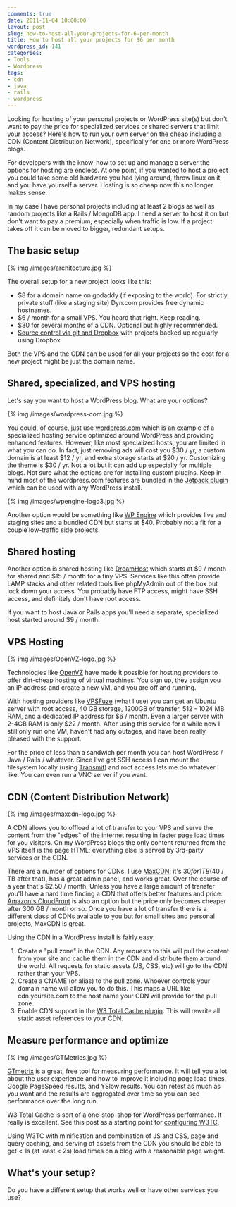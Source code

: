 ```yaml
---
comments: true
date: 2011-11-04 10:00:00
layout: post
slug: how-to-host-all-your-projects-for-6-per-month
title: How to host all your projects for $6 per month
wordpress_id: 141
categories:
- Tools
- Wordpress
tags:
- cdn
- java
- rails
- wordpress
---
```


Looking for hosting of your personal projects or WordPress site(s) but don't want to pay the price for specialized services or shared servers that limit your access? Here's how to run your own server on the cheap including a CDN (Content Distribution Network), specifically for one or more WordPress blogs.

<!-- more -->

For developers with the know-how to set up and manage a server the options for hosting are endless. At one point, if you wanted to host a project you could take some old hardware you had lying around, throw linux on it, and you have yourself a server. Hosting is so cheap now this no longer makes sense.

In my case I have personal projects including at least 2 blogs as well as random projects like a Rails / MongoDB app. I need a server to host it on but don't want to pay a premium, especially when traffic is low. If a project takes off it can be moved to bigger, redundant setups.

## The basic setup

{% img /images/architecture.jpg %}

The overall setup for a new project looks like this:

* $8 for a domain name on godaddy (if exposing to the world). For strictly private stuff (like a staging site) Dyn.com provides free dynamic hostnames.
* $6 / month for a small VPS. You heard that right. Keep reading.
* $30 for several months of a CDN. Optional but highly recommended.
* [Source control via git and Dropbox](/2011/github-free-private-git-repositories-dropbox/) with projects backed up regularly using Dropbox

Both the VPS and the CDN can be used for all your projects so the cost for a new project might be just the domain name.

## Shared, specialized, and VPS hosting

Let's say you want to host a WordPress blog. What are your options?

{% img /images/wordpress-com.jpg %}

You could, of course, just use [wordpress.com](http://en.wordpress.com/products/) which is an example of a specialized hosting service optimized around WordPress and providing enhanced features. However, like most specialized hosts, you are limited in what you can do. In fact, just removing ads will cost you $30 / yr, a custom domain is at least $12 / yr, and extra storage starts at $20 / yr. Customizing the theme is $30 / yr. Not a lot but it can add up especially for multiple blogs. Not sure what the options are for installing custom plugins. Keep in mind most of the wordpress.com features are bundled in the [Jetpack plugin](http://wordpress.org/extend/plugins/jetpack/) which can be used with any WordPress install.

{% img /images/wpengine-logo3.jpg %}

Another option would be something like [WP Engine](http://wpengine.com/pricing/) which provides live and staging sites and a bundled CDN but starts at $40. Probably not a fit for a couple low-traffic side projects.

## Shared hosting

Another option is shared hosting like [DreamHost](http://dreamhost.com/) which starts at $9 / month for shared and $15 / month for a tiny VPS. Services like this often provide LAMP stacks and other related tools like phpMyAdmin out of the box but lock down your access. You probably have FTP access, might have SSH access, and definitely don't have root access.

If you want to host Java or Rails apps you'll need a separate, specialized host started around $9 / month. 

## VPS Hosting

{% img /images/OpenVZ-logo.jpg %}

Technologies like [OpenVZ](http://wiki.openvz.org/) have made it possible for hosting providers to offer dirt-cheap hosting of virtual machines. You sign up, they assign you an IP address and create a new VM, and you are off and running.

With hosting providers like [VPSFuze](http://vpsfuze.com/) (what I use) you can get an Ubuntu server with root access, 40 GB storage, 1200GB of transfer, 512 - 1024 MB RAM, and a dedicated IP address for $6 / month. Even a larger server with 2-4GB RAM is only $22 / month. After using this service for a while now I still only run one VM, haven't had any outages, and have been really pleased with the support.

For the price of less than a sandwich per month you can host WordPress / Java / Rails / whatever. Since I've got SSH access I can mount the filesystem locally (using [Transmit](http://www.panic.com/transmit/)) and root access lets me do whatever I like. You can even run a VNC server if you want.

## CDN (Content Distribution Network)

{% img /images/maxcdn-logo.jpg %}

A CDN allows you to offload a lot of transfer to your VPS and serve the content from the "edges" of the internet resulting in faster page load times for you visitors. On my WordPress blogs the only content returned from the VPS itself is the page HTML; everything else is served by 3rd-party services or the CDN.

There are a number of options for CDNs. I use [MaxCDN](http://www.maxcdn.com/): it's $30 for 1 TB ($40 / TB after that), has a great admin panel, and works great. Over the course of a year that's $2.50 / month. Unless you have a large amount of transfer you'll have a hard time finding a CDN that offers better features and price. [Amazon's CloudFront](http://aws.amazon.com/cloudfront/) is also an option but the price only becomes cheaper after 300 GB / month or so. Once you have a lot of transfer there is a different class of CDNs available to you but for small sites and personal projects, MaxCDN is great.

Using the CDN in a WordPress install is fairly easy:

1. Create a "pull zone" in the CDN. Any requests to this will pull the content from your site and cache them in the CDN and distribute them around the world. All requests for static assets (JS, CSS, etc) will go to the CDN rather than your VPS.
2. Create a CNAME (or alias) to the pull zone. Whoever controls your domain name will allow you to do this. This maps a URL like cdn.yoursite.com to the host name your CDN will provide for the pull zone.
3. Enable CDN support in the [W3 Total Cache plugin](http://wordpress.org/extend/plugins/w3-total-cache/). This will rewrite all static asset references to your CDN.

## Measure performance and optimize

{% img /images/GTMetrics.jpg %}

[GTmetrix](http://gtmetrix.com/) is a great, free tool for measuring performance. It will tell you a lot about the user experience and how to improve it including page load times, Google PageSpeed results, and YSlow results. You can retest as much as you want and the results are aggregated over time so you can see performance over the long run.

W3 Total Cache is sort of a one-stop-shop for WordPress performance. It really is excellent. See this post as a starting point for [configuring W3TC](http://www.wpbeginner.com/plugins/how-to-install-and-setup-w3-total-cache-for-beginners/).

Using W3TC with minification and combination of JS and CSS, page and query caching, and serving of assets from the CDN you should be able to get < 1s (at least < 2s) load times on a blog with a reasonable page weight.

## What's your setup?

Do you have a different setup that works well or have other services you use?
